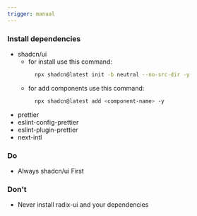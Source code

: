 ```yaml
---
trigger: manual
---
```


### Install dependencies
  - shadcn/ui
    - for install use this command:
      ```bash
        npx shadcn@latest init -b neutral --no-src-dir -y
      ```
    - for add components use this command:
      ```bash
        npx shadcn@latest add <component-name> -y
      ```
  - prettier
  - eslint-config-prettier
  - eslint-plugin-prettier
  - next-intl

### Do
  - Always shadcn/ui First
### Don't
  - Never install radix-ui and your dependencies


